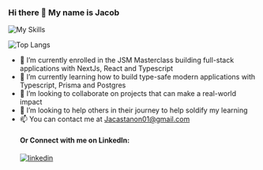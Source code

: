 ### Hi there 👋 My name is Jacob
![My Skills](https://skillicons.dev/icons?i=js,ts,tailwind,react,next,git,github) 

  ![Top Langs](https://github-readme-stats.vercel.app/api/top-langs/?username=jacastanon01&theme=tokyonight)
- 🔭 I’m currently enrolled in the JSM Masterclass building full-stack applications with NextJs, React and Typescript
- 🌱 I’m currently learning how to build type-safe modern applications with Typescript, Prisma and Postgres
- 👯 I’m looking to collaborate on projects that can make a real-world impact
- 🤔 I’m looking to help others in their journey to help soldify my learning
- 📫 You can contact me at [Jacastanon01\@gmail.com](mailto:jacastanon01@gmail.com?subject=I%20saw%20your%20profile%20on%20GitHub!)
  #### Or Connect with me on LinkedIn:
  [![linkedin](https://skillicons.dev/icons?i=linkedin)](https://www.linkedin.com/in/jacob-castanon-b76490168/)

